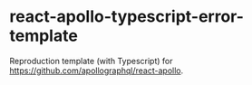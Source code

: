 # react-apollo-typescript-error-template
Reproduction template (with Typescript) for https://github.com/apollographql/react-apollo.
